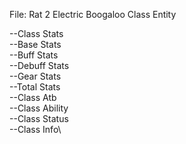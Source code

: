 File: Rat 2 Electric Boogaloo
Class Entity

--Class Stats\
  --Base Stats\
  --Buff Stats\
  --Debuff Stats\
  --Gear Stats\
  --Total Stats\
--Class Atb\
--Class Ability\
--Class Status\
--Class Info\
